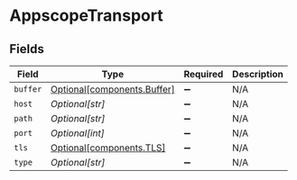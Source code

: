 # AppscopeTransport


## Fields

| Field                                                        | Type                                                         | Required                                                     | Description                                                  |
| ------------------------------------------------------------ | ------------------------------------------------------------ | ------------------------------------------------------------ | ------------------------------------------------------------ |
| `buffer`                                                     | [Optional[components.Buffer]](../../models/shared/buffer.md) | :heavy_minus_sign:                                           | N/A                                                          |
| `host`                                                       | *Optional[str]*                                              | :heavy_minus_sign:                                           | N/A                                                          |
| `path`                                                       | *Optional[str]*                                              | :heavy_minus_sign:                                           | N/A                                                          |
| `port`                                                       | *Optional[int]*                                              | :heavy_minus_sign:                                           | N/A                                                          |
| `tls`                                                        | [Optional[components.TLS]](../../models/shared/tls.md)       | :heavy_minus_sign:                                           | N/A                                                          |
| `type`                                                       | *Optional[str]*                                              | :heavy_minus_sign:                                           | N/A                                                          |
